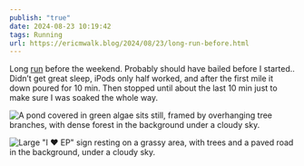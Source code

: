 ```yaml
---
publish: "true"
date: 2024-08-23 10:19:42
tags: Running
url: https://ericmwalk.blog/2024/08/23/long-run-before.html
---
```


Long [run](https://strava.com/activities/12221680215) before the weekend. Probably should have bailed before I started.. Didn’t get great sleep, iPods only half worked, and after the first mile it down poured for 10 min. Then stopped until about the last 10 min just to make sure I was soaked the whole way.

![A pond covered in green algae sits still, framed by overhanging tree branches, with dense forest in the background under a cloudy sky.](https://ericmwalk.blog/uploads/2024/img-1621.jpeg)

![Large "I ♥ EP" sign resting on a grassy area, with trees and a paved road in the background, under a cloudy sky.](https://ericmwalk.blog/uploads/2024/img-1622.jpeg)